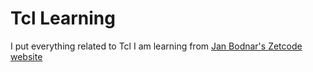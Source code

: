 # Tcl Learning
I put everything related to Tcl I am learning from [Jan Bodnar's Zetcode website](https://zetcode.com/lang/tcl/)

